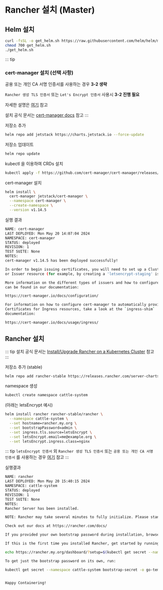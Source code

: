 # Rancher 설치 (Master)

## Helm 설치
```bash
curl -fsSL -o get_helm.sh https://raw.githubusercontent.com/helm/helm/main/scripts/get-helm-3
chmod 700 get_helm.sh
./get_helm.sh
```

::: tip
### cert-manager 설치 (선택 사항)
공용 또는 개인 CA 서명 인증서를 사용하는 경우 **3-2 생략**

`Rancher 생성 TLS 인증서` 또는 `Let's Encrypt 인증서` 사용시 **3-2 진행 필요**

자세한 설명은 [여기](https://ranchermanager.docs.rancher.com/getting-started/installation-and-upgrade/install-upgrade-on-a-kubernetes-cluster#3-choose-your-ssl-configuration) 참고

설치 공식 문서는 [cert-manager docs](https://cert-manager.io/docs/installation/helm/) 참고
:::

저장소 추가
```bash
helm repo add jetstack https://charts.jetstack.io --force-update
```

저장소 업데이트
```bash
helm repo update
```

kubectl 을 이용하여 CRDs 설치
```bash
kubectl apply -f https://github.com/cert-manager/cert-manager/releases/download/v1.14.5/cert-manager.crds.yaml
```

cert-manager 설치
```bash
helm install \
  cert-manager jetstack/cert-manager \
  --namespace cert-manager \
  --create-namespace \
  --version v1.14.5
```

실행 결과
```bash
NAME: cert-manager
LAST DEPLOYED: Mon May 20 14:07:04 2024
NAMESPACE: cert-manager
STATUS: deployed
REVISION: 1
TEST SUITE: None
NOTES:
cert-manager v1.14.5 has been deployed successfully!

In order to begin issuing certificates, you will need to set up a ClusterIssuer
or Issuer resource (for example, by creating a 'letsencrypt-staging' issuer).

More information on the different types of issuers and how to configure them
can be found in our documentation:

https://cert-manager.io/docs/configuration/

For information on how to configure cert-manager to automatically provision
Certificates for Ingress resources, take a look at the `ingress-shim`
documentation:

https://cert-manager.io/docs/usage/ingress/
```

## Rancher 설치
::: tip
설치 공식 문서는 [Install/Upgrade Rancher on a Kubernetes Cluster](https://ranchermanager.docs.rancher.com/getting-started/installation-and-upgrade/install-upgrade-on-a-kubernetes-cluster) 참고
:::

저장소 추가 (stable)
```bash
helm repo add rancher-stable https://releases.rancher.com/server-charts/stable
```

namespace 생성
```bash
kubectl create namespace cattle-system
```

(아래는 letsEncrypt 예시)
```bash
helm install rancher rancher-stable/rancher \
  --namespace cattle-system \
  --set hostname=rancher.my.org \
  --set bootstrapPassword=admin \
  --set ingress.tls.source=letsEncrypt \
  --set letsEncrypt.email=me@example.org \
  --set letsEncrypt.ingress.class=nginx
```

::: tip
`letsEncrypt 인증서` 외 `Rancher 생성 TLS 인증서` 또는 `공용 또는 개인 CA 서명 인증서` 를 사용하는 경우 [여기](https://ranchermanager.docs.rancher.com/getting-started/installation-and-upgrade/install-upgrade-on-a-kubernetes-cluster#5-install-rancher-with-helm-and-your-chosen-certificate-option) 참고
:::

실행결과
```bash
NAME: rancher
LAST DEPLOYED: Mon May 20 15:40:15 2024
NAMESPACE: cattle-system
STATUS: deployed
REVISION: 1
TEST SUITE: None
NOTES:
Rancher Server has been installed.

NOTE: Rancher may take several minutes to fully initialize. Please standby while Certificates are being issued, Containers are started and the Ingress rule comes up.

Check out our docs at https://rancher.com/docs/

If you provided your own bootstrap password during installation, browse to https://rancher.my.org to get started.

If this is the first time you installed Rancher, get started by running this command and clicking the URL it generates:

echo https://rancher.my.org/dashboard/?setup=$(kubectl get secret --namespace cattle-system bootstrap-secret -o go-template='{{.data.bootstrapPassword|base64decode}}')

To get just the bootstrap password on its own, run:

kubectl get secret --namespace cattle-system bootstrap-secret -o go-template='{{.data.bootstrapPassword|base64decode}}{{ "\n" }}'


Happy Containering!
```

